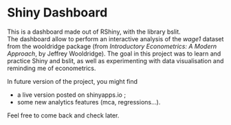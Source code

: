 # Shiny Dashboard  

This is a dashboard made out of RShiny, with the library bslit.  
The dashboard allow to perform an interactive analysis of the _wage1_ dataset from the wooldridge package (from _Introductory Econometrics: A Modern Approach_, by Jeffrey Wooldridge). 
The goal in this project was to learn and practice Shiny and bslit, as well as experimenting with data visualisation and reminding me of econometrics. 
  
In future version of the project, you might find
- a live version posted on shinyapps.io ; 
- some new analytics features (mca, regressions...). 

Feel free to come back and check later. 

